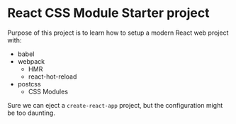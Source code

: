 # React CSS Module Starter project

Purpose of this project is to learn how to setup a modern React web project with:

- babel
- webpack
  - HMR
  - react-hot-reload
- postcss
  - CSS Modules


Sure we can eject a `create-react-app` project, but the configuration might be too daunting.

